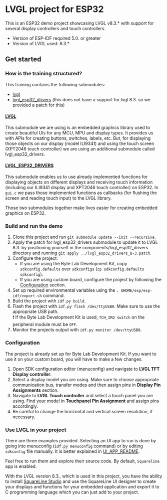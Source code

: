 # LVGL project for ESP32

This is an ESP32 demo project showcasing LVGL v8.3.* with support for several display controllers and touch controllers.

- Version of ESP-IDF required 5.0. or greater
- Version of LVGL used: 8.3.*


## Get started

### How is the training structured?
This training contains the following submodules:
- [lvgl](https://github.com/lvgl/lvgl)
- [lvgl_esp32_drivers](https://github.com/lvgl/lvgl_esp32_drivers) (this does not have a support for lvgl 8.3. so we provided a patch for this)

#### [LVGL](https://github.com/lvgl/lvgl)

This submodule we are using is an embedded graphics library used to create beautiful UIs for any MCU, MPU and display types. It provides us with APIs for creating buttons, switches, labels, etc. But, for displaying those objects on our display (model ILI9341) and using the touch screen (XPT2046 touch controller) we are using an additional submodule called lvgl_esp32_drivers.

#### [LVGL_ESP32_DRIVERS](https://github.com/lvgl/lvgl_esp32_drivers)

This submodule enables us to use already implemented functions for displaying objects on different displays and receiving touch information (including our ILI9341 display and XPT2046 touch controller) on ESP32. In `gui.c` we pass those implemented functions as callbacks (for flushing the screen and reading touch input) to the LVGL library.

Those two submodules together make lives easier for creating embedded graphics on ESP32.

### Build and run the demo

1. Clone this project and run `git submodule update --init --recursive`.
1. Apply the patch for lvgl_esp32_drivers submodule to update it to LVGL 8.3. by positioning yourself in the components/lvgl_esp32_drivers directory and running `git apply ../lvgl_esp32_drivers_8-3.patch`.
1. Configure the project:
   - If you are using the Byte Lab Development Kit, copy `sdkconfig.defaults` over `sdkconfigs` (`cp sdkconfig.defaults sdkconfig`).
   - If you are using custom board, configure the project by following the [Configuration](#configuration) section.
1. Set up required environmental variables using the `. $HOME/esp/esp-idf/export.sh` command.
1. Build the project with `idf.py build`.
1. Flash the project with `idf.py flash /dev/ttyUSB0`. Make sure to use the appropriate USB path. <br  />:exclamation:  If the Byte Lab Development Kit is used, `TCH_IRQ switch` on the peripheral module must be `OFF`.
1. Monitor the projects output with `idf.py monitor /dev/ttyUSB0`.

### Configuration

The project is already set up for Byte Lab Development Kit. If you want to use it on your custom board, you will have to make a few changes.
1. Open SDK configuration editor (menuconfig) and navigate to **LVGL TFT Display controller**.
1. Select a display model you are using. Make sure to choose appropriate communication bus, transfer modes and then assign pins in **Display Pin Assignments** section.
1. Navigate to **LVGL Touch controller** and select a touch panel you are using. Find your model in **Touchpanel Pin Assignment** and assign pins accordingly.
1. Be careful to change the horizontal and vertical screen resolution, if necessary.


### Use LVGL in your project

There are three examples provided. Selecting an UI app to run is done by going into menuconfig (`idf.py menuconfig` command) or by editing `sdkconfig` file manually.
It is better explained in [UI_APP_README](./components/ui_app/README.md).

Feel free to run them and explore their source code. By default, `Squareline` app is enabled.

With the LVGL version 8.3., which is used in this project, you have the ability to install [SquareLine Studio](https://squareline.io) and use the SquareLine UI designer to create your displays and functions for your embedded application and export it to C programming language which you can just add to your project.
